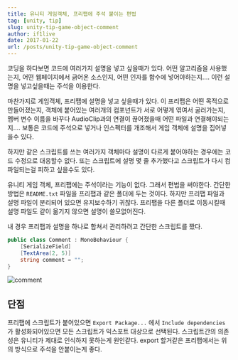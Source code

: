 ```yaml
---
title: 유니티 게임객체, 프리팹에 주석 붙이는 편법
tag: [unity, tip]
slug: unity-tip-game-object-comment
author: if1live
date: 2017-01-22
url: /posts/unity-tip-game-object-comment
---
```


코딩을 하다보면 코드에 여러가지 설명을 넣고 싶을때가 있다.
어떤 알고리즘을 사용했는지, 어떤 웹페이지에서 긁어온 소스인지, 어떤 인자를 함수에 넣어야하는지....
이런 설명을 넣고싶을때는 주석을 이용한다.

마찬가지로 게임객체, 프리팹에 설명을 넣고 싶을때가 있다.
이 프리팹은 어떤 목적으로 만들어졌는지, 객체에 붙어있는 여러개의 컴포넌트가 서로 어떻게 엮여서 굴러가는지,
멤버 변수 이름을 바꾸다 AudioClip과의 연결이 끊어졌을때 어떤 파일과 연결해야되는지....
보통은 코드에 주석으로 넣거나 인스펙터를 개조해서 게임 객체에 설명을 집어넣을수 있다.

<!--adsense-->

하지만 같은 스크립트를 쓰는 여러가지 객체마다 설명이 다르게 붙어야하는 경우에는 코드 수정으로 대응할수 없다.
또는 스크립트에 설명 몇 줄 추가했다고 스크립트가 다시 컴파일되는걸 피하고 싶을수도 있다.

유니티 게임 객체, 프리팹에는 주석이라는 기능이 없다.
그래서 편법을 써야한다. 간단한 방법은 `README.txt` 파일을 프리팹과 같은 폴더에 두는 것이다.
하지만 프리팹 파일과 설명 파일이 분리되어 있으면 유지보수하기 귀찮다.
프리팹을 다른 폴더로 이동시킬때 설명 파일도 같이 옮기지 않으면 설명이 쓸모없어진다.

내 경우 프리팹과 설명을 하나로 합쳐서 관리하려고 간단한 스크립트를 짰다.

```csharp
public class Comment : MonoBehaviour {
    [SerializeField]
    [TextArea(2, 5)]
    string comment = "";
}
```

![comment]({attach}unity-tip-game-object-comment/unity-comment.png)

## 단점

프리팹에 스크립트가 붙어있으면 `Export Package...` 에서 `Include dependencies` 가 활성화되어있으면 모든 스크립트가 익스포트 대상으로 선택된다.
스크립트간의 의존성은 유니티가 제대로 인식하지 못하는게 원인같다.
export 할거같은 프리팹에서는 위의 방식으로 주석을 안붙이는게 좋다.
